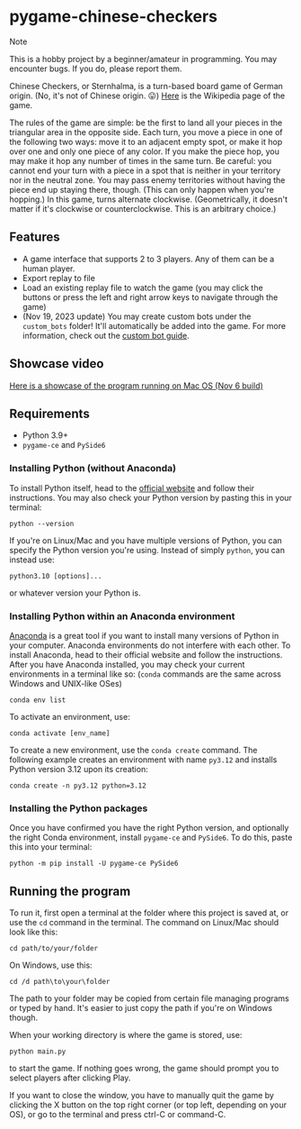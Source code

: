 # pygame-chinese-checkers

> [!NOTE]
> This is a hobby project by a beginner/amateur in programming. You may encounter bugs. If you do, please report them.

Chinese Checkers, or Sternhalma, is a turn-based board game of German origin. (No, it's not of Chinese origin. 😛) [Here](https://en.wikipedia.org/wiki/Chinese_checkers) is the Wikipedia page of the game.

The rules of the game are simple: be the first to land all your pieces in the triangular area in the opposite side. Each turn, you move a piece in one of the following two ways: move it to an adjacent empty spot, or make it hop over one and only one piece of any color. If you make the piece hop, you may make it hop any number of times in the same turn. Be careful: you cannot end your turn with a piece in a spot that is neither in your territory nor in the neutral zone. You may pass enemy territories without having the piece end up staying there, though. (This can only happen when you're hopping.) In this game, turns alternate clockwise. (Geometrically, it doesn't matter if it's clockwise or counterclockwise. This is an arbitrary choice.)

## Features
- A game interface that supports 2 to 3 players. Any of them can be a human player.
- Export replay to file
- Load an existing replay file to watch the game (you may click the buttons or press the left and right arrow keys to navigate through the game)
- (Nov 19, 2023 update) You may create custom bots under the `custom_bots` folder! It'll automatically be added into the game. For more information, check out the [custom bot guide](https://github.com/henrychess/pygame-chinese-checkers/blob/main/custom_bots/README.md).

## Showcase video
[Here is a showcase of the program running on Mac OS (Nov 6 build)](https://youtu.be/zsmd8o0BoDw)

## Requirements
- Python 3.9+
- `pygame-ce` and `PySide6`

### Installing Python (without Anaconda)

To install Python itself, head to the [official website](https://www.python.org/) and follow their instructions.
You may also check your Python version by pasting this in your terminal:
```
python --version
```
If you're on Linux/Mac and you have multiple versions of Python, you can specify the Python version you're using. Instead of simply `python`, you can instead use:
```
python3.10 [options]...
```
or whatever version your Python is.

### Installing Python within an Anaconda environment

[Anaconda](https://www.anaconda.com/) is a great tool if you want to install many versions of Python in your computer. Anaconda environments do not interfere with each other. To install Anaconda, head to their official website and follow the instructions. After you have Anaconda installed, you may check your current environments in a terminal like so: (`conda` commands are the same across Windows and UNIX-like OSes)
```
conda env list
```
To activate an environment, use:
```
conda activate [env_name]
```
To create a new environment, use the `conda create` command. The following example creates an environment with name `py3.12` and installs Python version 3.12 upon its creation:
```
conda create -n py3.12 python=3.12
```

### Installing the Python packages

Once you have confirmed you have the right Python version, and optionally the right Conda environment, install `pygame-ce` and `PySide6`. To do this, paste this into your terminal:
```
python -m pip install -U pygame-ce PySide6
```

## Running the program
To run it, first open a terminal at the folder where this project is saved at, or use the `cd` command in the terminal.
The command on Linux/Mac should look like this:
```
cd path/to/your/folder
```
On Windows, use this:
```
cd /d path\to\your\folder
```
The path to your folder may be copied from certain file managing programs or typed by hand. It's easier to just copy the path if you're on Windows though.

When your working directory is where the game is stored, use:
```
python main.py
```
to start the game. If nothing goes wrong, the game should prompt you to select players after clicking Play.

If you want to close the window, you have to manually quit the game by clicking the X button on the top right corner (or top left, depending on your OS), or go to the terminal and press ctrl-C or command-C.
